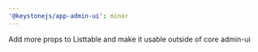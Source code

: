 ```yaml
---
'@keystonejs/app-admin-ui': minor
---
```


Add more props to Listtable and make it usable outside of core admin-ui
